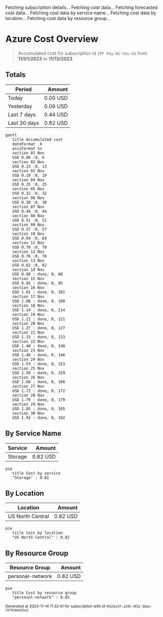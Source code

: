 Fetching subscription details...
Fetching cost data...
Fetching forecasted cost data...
Fetching cost data by service name...
Fetching cost data by location...
Fetching cost data by resource group...
# Azure Cost Overview

> Accumulated cost for subscription id `JPF Pay-As-You-Go` from **11/01/2023** to **11/13/2023**

## Totals

|Period|Amount|
|---|---:|
|Today|0.00 USD|
|Yesterday|0.06 USD|
|Last 7 days|0.44 USD|
|Last 30 days|0.82 USD|

```mermaid
gantt
   title Accumulated cost
   dateFormat  X
   axisFormat %s
   section 01 Nov
   USD 0.06 :0, 6
   section 02 Nov
   USD 0.13 :0, 13
   section 03 Nov
   USD 0.19 :0, 19
   section 04 Nov
   USD 0.25 :0, 25
   section 05 Nov
   USD 0.32 :0, 32
   section 06 Nov
   USD 0.38 :0, 38
   section 07 Nov
   USD 0.44 :0, 44
   section 08 Nov
   USD 0.51 :0, 51
   section 09 Nov
   USD 0.57 :0, 57
   section 10 Nov
   USD 0.64 :0, 64
   section 11 Nov
   USD 0.70 :0, 70
   section 12 Nov
   USD 0.76 :0, 76
   section 13 Nov
   USD 0.82 :0, 82
   section 14 Nov
   USD 0.88 : done, 0, 88
   section 15 Nov
   USD 0.95 : done, 0, 95
   section 16 Nov
   USD 1.01 : done, 0, 101
   section 17 Nov
   USD 1.08 : done, 0, 108
   section 18 Nov
   USD 1.14 : done, 0, 114
   section 19 Nov
   USD 1.21 : done, 0, 121
   section 20 Nov
   USD 1.27 : done, 0, 127
   section 21 Nov
   USD 1.33 : done, 0, 133
   section 22 Nov
   USD 1.40 : done, 0, 140
   section 23 Nov
   USD 1.46 : done, 0, 146
   section 24 Nov
   USD 1.53 : done, 0, 153
   section 25 Nov
   USD 1.59 : done, 0, 159
   section 26 Nov
   USD 1.66 : done, 0, 166
   section 27 Nov
   USD 1.72 : done, 0, 172
   section 28 Nov
   USD 1.79 : done, 0, 179
   section 29 Nov
   USD 1.85 : done, 0, 185
   section 30 Nov
   USD 1.92 : done, 0, 192
```

## By Service Name

|Service|Amount|
|---|---:|
|Storage|0.82 USD|

```mermaid
pie
   title Cost by service
   "Storage" : 0.82
```

## By Location

|Location|Amount|
|---|---:|
|US North Central|0.82 USD|

```mermaid
pie
   title Cost by location
   "US North Central" : 0.82
```

## By Resource Group

|Resource Group|Amount|
|---|---:|
|personal-network|0.82 USD|

```mermaid
pie
   title Cost by resource group
   "personal-network" : 0.82
```

<sup>Generated at 2023-11-14 11:32:41 for subscription with id `4913be3f-a345-4652-9bba-767418dd25e3`</sup>

